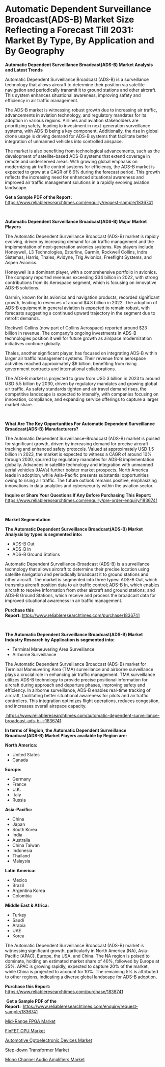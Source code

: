 <p><h1>Automatic Dependent Surveillance Broadcast(ADS-B) Market Size Reflecting a Forecast Till 2031: Market By Type, By Application and By Geography</h1></p><p><strong>Automatic Dependent Surveillance Broadcast(ADS-B) Market Analysis and Latest Trends</strong></p>
<p><p>Automatic Dependent Surveillance Broadcast (ADS-B) is a surveillance technology that allows aircraft to determine their position via satellite navigation and periodically transmit it to ground stations and other aircraft. This system enhances situational awareness, improving safety and efficiency in air traffic management.</p><p>The ADS-B market is witnessing robust growth due to increasing air traffic, advancements in aviation technology, and regulatory mandates for its adoption in various regions. Airlines and aviation stakeholders are prioritizing safety, leading to investment in next-generation surveillance systems, with ADS-B being a key component. Additionally, the rise in global drone usage is driving demand for ADS-B systems that facilitate better integration of unmanned vehicles into controlled airspace.</p><p>The market is also benefiting from technological advancements, such as the development of satellite-based ADS-B systems that extend coverage in remote and underserved areas. With growing global emphasis on modernizing air traffic control systems for efficiency, the ADS-B market is expected to grow at a CAGR of 6.6% during the forecast period. This growth reflects the increasing need for enhanced situational awareness and improved air traffic management solutions in a rapidly evolving aviation landscape.</p></p>
<p><strong>Get a Sample PDF of the Report:&nbsp;</strong> <a href="https://www.reliableresearchtimes.com/enquiry/request-sample/1836741?utm_campaign=1572&utm_medium=2&utm_source=Github&utm_content=ia&utm_term=19102024&utm_id=automatic-dependent-surveillance-broadcastads-b">https://www.reliableresearchtimes.com/enquiry/request-sample/1836741</a></p>
<p>&nbsp;</p>
<p><strong>Automatic Dependent Surveillance Broadcast(ADS-B) Major Market Players</strong></p>
<p><p>The Automatic Dependent Surveillance Broadcast (ADS-B) market is rapidly evolving, driven by increasing demand for air traffic management and the implementation of next-generation avionics systems. Key players include Honeywell, L3 Technologies, Esterline, Garmin, Rockwell Collins, Indra Sistemas, Harris, Thales, Avidyne, Trig Avionics, Freeflight Systems, and Aspen Avionics.</p><p>Honeywell is a dominant player, with a comprehensive portfolio in avionics. The company reported revenues exceeding $34 billion in 2022, with strong contributions from its Aerospace segment, which is focusing on innovative ADS-B solutions.</p><p>Garmin, known for its avionics and navigation products, recorded significant growth, leading to revenues of around $4.3 billion in 2022. The adoption of ADS-B equipment in general aviation is expected to remain robust, with forecasts suggesting a continued upward trajectory in the segment due to retrofit demands.</p><p>Rockwell Collins (now part of Collins Aerospace) reported around $23 billion in revenue. The company's ongoing investments in ADS-B technologies position it well for future growth as airspace modernization initiatives continue globally.</p><p>Thales, another significant player, has focused on integrating ADS-B within larger air traffic management systems. Their revenue from aerospace activities reached approximately $9 billion, benefiting from rising government contracts and international collaborations.</p><p>The ADS-B market is projected to grow from USD 3 billion in 2023 to around USD 5.5 billion by 2030, driven by regulatory mandates and growing global air traffic. As safety standards tighten and air travel demand rises, the competitive landscape is expected to intensify, with companies focusing on innovation, compliance, and expanding service offerings to capture a larger market share.</p></p>
<p>&nbsp;</p>
<p><strong>What Are The Key Opportunities For Automatic Dependent Surveillance Broadcast(ADS-B) Manufacturers?</strong></p>
<p><p>The Automatic Dependent Surveillance–Broadcast (ADS-B) market is poised for significant growth, driven by increasing demand for precise aircraft tracking and enhanced safety protocols. Valued at approximately USD 1.5 billion in 2023, the market is expected to witness a CAGR of around 10% through 2030, spurred by regulatory mandates for ADS-B implementation globally. Advances in satellite technology and integration with unmanned aerial vehicles (UAVs) further bolster market prospects. North America leads in adoption, while Asia-Pacific presents substantial opportunities owing to rising air traffic. The future outlook remains positive, emphasizing innovations in data analytics and cybersecurity within the aviation sector.</p></p>
<p><strong>Inquire or Share Your Questions If Any Before Purchasing This Report:</strong> <a href="https://www.reliableresearchtimes.com/enquiry/pre-order-enquiry/1836741?utm_campaign=1572&utm_medium=2&utm_source=Github&utm_content=ia&utm_term=19102024&utm_id=automatic-dependent-surveillance-broadcastads-b">https://www.reliableresearchtimes.com/enquiry/pre-order-enquiry/1836741</a></p>
<p>&nbsp;</p>
<p><strong>Market Segmentation</strong></p>
<p><strong>The Automatic Dependent Surveillance Broadcast(ADS-B) Market Analysis by types is segmented into:</strong></p>
<p><ul><li>ADS-B Out</li><li>ADS-B In</li><li>ADS-B Ground Stations</li></ul></p>
<p><p>Automatic Dependent Surveillance-Broadcast (ADS-B) is a surveillance technology that allows aircraft to determine their precise location using satellite navigation and periodically broadcast it to ground stations and other aircraft. The market is segmented into three types: ADS-B Out, which transmits aircraft position data to air traffic control; ADS-B In, which enables aircraft to receive information from other aircraft and ground stations; and ADS-B Ground Stations, which receive and process the broadcast data for improved situational awareness in air traffic management.</p></p>
<p><strong>Purchase this Report:&nbsp;</strong><a href="https://www.reliableresearchtimes.com/purchase/1836741?utm_campaign=1572&utm_medium=2&utm_source=Github&utm_content=ia&utm_term=19102024&utm_id=automatic-dependent-surveillance-broadcastads-b">https://www.reliableresearchtimes.com/purchase/1836741</a></p>
<p>&nbsp;</p>
<p><strong>The Automatic Dependent Surveillance Broadcast(ADS-B) Market Industry Research by Application is segmented into:</strong></p>
<p><ul><li>Terminal Maneuvering Area Surveillance</li><li>Airborne Surveillance</li></ul></p>
<p><p>The Automatic Dependent Surveillance Broadcast (ADS-B) market for Terminal Maneuvering Area (TMA) surveillance and airborne surveillance plays a crucial role in enhancing air traffic management. TMA surveillance utilizes ADS-B technology to provide precise positional information for aircraft during approach and departure phases, improving safety and efficiency. In airborne surveillance, ADS-B enables real-time tracking of aircraft, facilitating better situational awareness for pilots and air traffic controllers. This integration optimizes flight operations, reduces congestion, and increases overall airspace capacity.</p></p>
<p><a href="https://www.reliableresearchtimes.com/automatic-dependent-surveillance-broadcast-ads-b--r1836741?utm_campaign=1572&utm_medium=2&utm_source=Github&utm_content=ia&utm_term=19102024&utm_id=automatic-dependent-surveillance-broadcastads-b">&nbsp;https://www.reliableresearchtimes.com/automatic-dependent-surveillance-broadcast-ads-b--r1836741</a></p>
<p><strong>In terms of Region, the Automatic Dependent Surveillance Broadcast(ADS-B) Market Players available by Region are:</strong></p>
<p>
    <p> <strong> North America: </strong>
        <ul>
            <li>United States</li>
            <li>Canada</li>
        </ul>
        </p> 
    <p> <strong> Europe: </strong>
        <ul>
            <li>Germany</li>
            <li>France</li>
            <li>U.K.</li>
            <li>Italy</li>
            <li>Russia</li>
        </ul>
        </p> 
    <p> <strong> Asia-Pacific: </strong>
        <ul>
            <li>China</li>
            <li>Japan</li>
            <li>South Korea</li>
            <li>India</li>
            <li>Australia</li>
            <li>China Taiwan</li>
            <li>Indonesia</li>
            <li>Thailand</li>
            <li>Malaysia</li>
        </ul>
        </p> 
    <p> <strong> Latin America: </strong>
        <ul>
            <li>Mexico</li>
            <li>Brazil</li>
            <li>Argentina Korea</li>
            <li>Colombia</li>
        </ul>
        </p> 
    <p> <strong> Middle East & Africa: </strong>
        <ul>
            <li>Turkey</li>
            <li>Saudi</li>
            <li>Arabia</li>
            <li>UAE</li>
            <li>Korea</li>
        </ul>
    </p>
    </p>
<p><p>The Automatic Dependent Surveillance Broadcast (ADS-B) market is witnessing significant growth, particularly in North America (NA), Asia-Pacific (APAC), Europe, the USA, and China. The NA region is poised to dominate, holding an estimated market share of 40%, followed by Europe at 25%. APAC is growing rapidly, expected to capture 20% of the market, while China is projected to account for 10%. The remaining 5% is attributed to other regions, indicating a diverse global landscape for ADS-B adoption.</p></p>
<p><strong>Purchase this Report: </strong><a href="https://www.reliableresearchtimes.com/purchase/1836741?utm_campaign=1572&utm_medium=2&utm_source=Github&utm_content=ia&utm_term=19102024&utm_id=automatic-dependent-surveillance-broadcastads-b">https://www.reliableresearchtimes.com/purchase/1836741</a></p>
<p>&nbsp;<strong>Get a Sample PDF of the Report:&nbsp;&nbsp;</strong><a href="https://www.reliableresearchtimes.com/enquiry/request-sample/1836741?utm_campaign=1572&utm_medium=2&utm_source=Github&utm_content=ia&utm_term=19102024&utm_id=automatic-dependent-surveillance-broadcastads-b">https://www.reliableresearchtimes.com/enquiry/request-sample/1836741</a></p>
<p><strong></strong></p>
<p><p><a href="https://www.linkedin.com/pulse/global-mid-range-fpga-nexus-sector-confluences-regional-catalysts-d3bmc?utm_campaign=1572&utm_medium=2&utm_source=Github&utm_content=ia&utm_term=19102024&utm_id=automatic-dependent-surveillance-broadcastads-b">Mid-Range FPGA Market</a></p><p><a href="https://www.linkedin.com/pulse/finfet-cpu-market-shifts-strategic-analysis-2024-2031-cavill-jkvnc?utm_campaign=1572&utm_medium=2&utm_source=Github&utm_content=ia&utm_term=19102024&utm_id=automatic-dependent-surveillance-broadcastads-b">FinFET CPU Market</a></p><p><a href="https://github.com/ygfu6u/Market-Research-Report-List-1/blob/main/automotive-optoelectronic-devices-market.md?utm_campaign=1572&utm_medium=2&utm_source=Github&utm_content=ia&utm_term=19102024&utm_id=automatic-dependent-surveillance-broadcastads-b">Automotive Optoelectronic Devices Market</a></p><p><a href="https://www.linkedin.com/pulse/step-down-transformer-revenue-growth-report-2024-2031-researchoid-vfrue?utm_campaign=1572&utm_medium=2&utm_source=Github&utm_content=ia&utm_term=19102024&utm_id=automatic-dependent-surveillance-broadcastads-b">Step-down Transformer Market</a></p><p><a href="https://www.linkedin.com/pulse/analyzing-mono-channel-audio-amplifiers-market-dynamics-growth-v1sjc?utm_campaign=1572&utm_medium=2&utm_source=Github&utm_content=ia&utm_term=19102024&utm_id=automatic-dependent-surveillance-broadcastads-b">Mono Channel Audio Amplifiers Market</a></p></p>